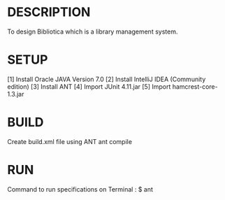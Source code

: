DESCRIPTION
===========
To design Bibliotica which is a library management system.


SETUP
=====
[1] Install Oracle JAVA Version 7.0
[2] Install IntelliJ IDEA (Community edition)
[3] Install ANT
[4] Import JUnit 4.11.jar
[5] Import hamcrest-core-1.3.jar


BUILD
=====
Create build.xml file using ANT
ant compile


RUN
===
Command to run specifications on Terminal : $ ant